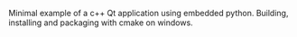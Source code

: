 Minimal example of a c++ Qt application using embedded python. Building, installing and packaging with cmake on windows. 
